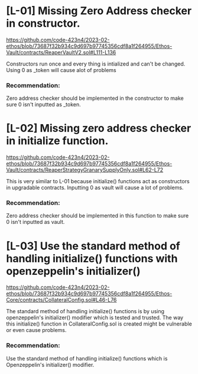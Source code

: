 # [L-01] Missing Zero Address checker in constructor.
https://github.com/code-423n4/2023-02-ethos/blob/73687f32b934c9d697b97745356cdf8a1f264955/Ethos-Vault/contracts/ReaperVaultV2.sol#L111-L136

Constructors run once and every thing is intialized and can't be changed. Using 0 as _token will cause alot of problems

### Recommendation:
Zero address checker should be implemented in the constructor to make sure 0 isn't  inputted as _token. 

# [L-02] Missing zero address checker in initialize function.
https://github.com/code-423n4/2023-02-ethos/blob/73687f32b934c9d697b97745356cdf8a1f264955/Ethos-Vault/contracts/ReaperStrategyGranarySupplyOnly.sol#L62-L72

This is very similar to L-01 because initialize() functions act as constructors in upgradable contracts.
Inputting 0 as vault will cause a lot of problems.  

### Recommendation:
Zero address checker should be implemented in this function to make sure 0 isn't inputted as vault.

# [L-03] Use the standard method of handling initialize() functions with openzeppelin's initializer()
https://github.com/code-423n4/2023-02-ethos/blob/73687f32b934c9d697b97745356cdf8a1f264955/Ethos-Core/contracts/CollateralConfig.sol#L46-L76
 
The standard method of handling initialize() functions is by using openzeppelin's initializer() modifier which is tested and trusted. The way this initialize() function in CollateralConfig.sol is created might be vulnerable or even cause problems.

### Recommendation:
Use the standard method of handling initialize() functions which is Openzeppelin's initializer() modifier.